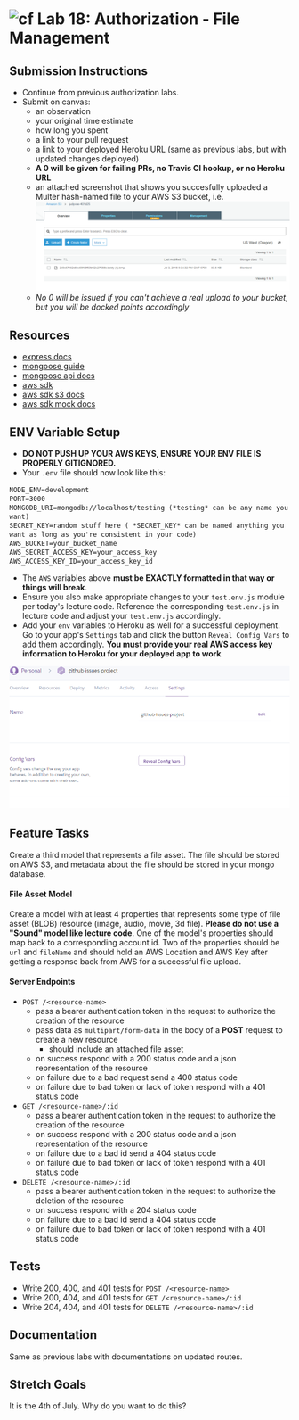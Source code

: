 ![cf](https://i.imgur.com/7v5ASc8.png) Lab 18: Authorization - File Management
======

## Submission Instructions
* Continue from previous authorization labs.
* Submit on canvas: 
  * an observation
  * your original time estimate
  * how long you spent
  * a link to your pull request
  * a link to your deployed Heroku URL (same as previous labs, but with updated changes deployed)
  * **A 0 will be given for failing PRs, no Travis CI hookup, or no Heroku URL**
   * an attached screenshot that shows you succesfully uploaded a Multer hash-named file to your AWS S3 bucket, i.e. ![a screenshot of your bucket that shows the hashed file name provided by Multer](https://github.com/seattle-javascript-401d25/16-19-auth-asset-mgt/blob/master/Capture.PNG)
  * *No 0 will be issued if you can't achieve a real upload to your bucket, but you will be docked points accordingly*

## Resources
* [express docs](http://expressjs.com/en/4x/api.html)
* [mongoose guide](http://mongoosejs.com/docs/guide.html)
* [mongoose api docs](http://mongoosejs.com/docs/api.html)
* [aws sdk](https://github.com/aws/aws-sdk-js)
* [aws sdk s3 docs](http://docs.aws.amazon.com/AWSJavaScriptSDK/latest/AWS/S3.html)
* [aws sdk mock docs](https://github.com/dwyl/aws-sdk-mock)

## ENV Variable Setup
* **DO NOT PUSH UP YOUR AWS KEYS, ENSURE YOUR ENV FILE IS PROPERLY GITIGNORED.** 
* Your `.env` file should now look like this:
```
NODE_ENV=development
PORT=3000
MONGODB_URI=mongodb://localhost/testing (*testing* can be any name you want)
SECRET_KEY=random stuff here ( *SECRET_KEY* can be named anything you want as long as you're consistent in your code)
AWS_BUCKET=your_bucket_name
AWS_SECRET_ACCESS_KEY=your_access_key
AWS_ACCESS_KEY_ID=your_access_key_id
```
* The `AWS` variables above **must be EXACTLY formatted in that way or things will break**. 
* Ensure you also make appropriate changes to your `test.env.js` module per today's lecture code. Reference the corresponding `test.env.js` in lecture code and adjust your `test.env.js` accordingly. 
* Add your `env` variables to Heroku as well for a successful deployment. Go to your app's `Settings` tab and click the button `Reveal Config Vars` to add them accordingly. **You must provide your real AWS access key information to Heroku for your deployed app to work**

![Go to your app's `Settings` tab and click the button `Reveal Config Vars` to add them accordingly.](https://github.com/seattle-javascript-401d25/16-19-auth-asset-mgt/blob/master/heroku.png) 

## Feature Tasks  
Create a third model that represents a file asset. The file should be stored on AWS S3, and metadata about the file should be stored in your mongo database.  
  
#### File Asset Model
Create a model with at least 4 properties that represents some type of file asset (BLOB) resource (image, audio, movie, 3d file). **Please do not use a "Sound" model like lecture code**. One of the model's properties should map back to a corresponding account id. Two of the properties should be `url` and `fileName` and should hold an AWS Location and AWS Key after getting a response back from AWS for a successful file upload.


#### Server Endpoints
* `POST /<resource-name>` 
  * pass a bearer authentication token in the request to authorize the creation of the resource
  * pass data as `multipart/form-data` in the body of a **POST** request to create a new resource
    * should include an attached file asset
  * on success respond with a 200 status code and a json representation of the resource
  * on failure due to a bad request send a 400 status code
  * on failure due to bad token or lack of token respond with a 401 status code
* `GET /<resource-name>/:id` 
  * pass a bearer authentication token in the request to authorize the creation of the resource
  * on success respond with a 200 status code and a json representation of the resource
  * on failure due to a bad id send a 404 status code
  * on failure due to bad token or lack of token respond with a 401 status code
* `DELETE /<resource-name>/:id` 
  * pass a bearer authentication token in the request to authorize the deletion of the resource
  * on success respond with a 204 status code
  * on failure due to a bad id send a 404 status code
  * on failure due to bad token or lack of token respond with a 401 status code
  
## Tests
* Write 200, 400, and 401 tests for `POST /<resource-name>`
* Write 200, 404, and 401 tests for `GET /<resource-name>/:id`
* Write 204, 404, and 401 tests for `DELETE /<resource-name>/:id`

## Documentation
Same as previous labs with documentations on updated routes. 

## Stretch Goals
It is the 4th of July. Why do you want to do this?
